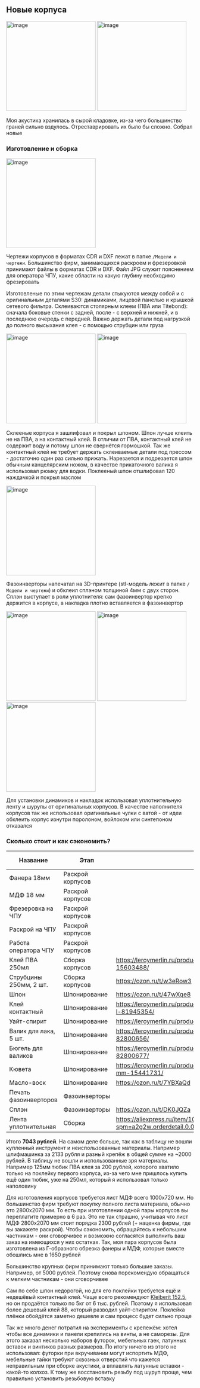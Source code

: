 ## Новые корпуса

<p float="left">
  <img height="240" alt="image" src="https://user-images.githubusercontent.com/14077902/226137949-c87becb1-9bcb-4f43-bff5-24ff43e3ea26.jpg">
  <img height="240" alt="image" src="https://user-images.githubusercontent.com/14077902/219969493-c2bda27e-13e2-4674-a53b-07370fde0ff5.jpg">
</p>

Моя акустика хранилась в сырой кладовке, из-за чего большинство граней сильно вздулось.  Отреставрировать их было бы сложно. Собрал новые

### Изготовление и сборка

<img height="240" alt="image" src="https://user-images.githubusercontent.com/14077902/226135929-ce2e8e1e-e2c5-447c-904b-3446967fb675.png">

Чертежи корпусов в форматах CDR и DXF лежат в папке `/Модели и чертежи`. Большинство фирм, занимающихся раскроем и фрезеровкой принимают файлы в форматах CDR и DXF. Файл JPG служит пояснением для оператора ЧПУ, какие области на какую глубину необходимо фрезировать

Изготовленые по этим чертежам детали стыкуются между собой и с оригинальным деталями S30: динамиками, лицевой панелью и крышкой сетевого фильтра. Склеиваются столярным клеем (ПВА или Titebond): сначала боковые стенки с задней, после - с верхней и нижней, и в последнюю очередь с передней. Важно держать детали под нагрузкой до полного высыхания клея - с помощью струбцин или груза

<p float="left">
  <img height="240" alt="image" src="https://user-images.githubusercontent.com/14077902/226138803-2ea0b240-8897-4daf-8302-41e0608a14c3.jpg">
  <img height="240" alt="image" src="https://user-images.githubusercontent.com/14077902/226139033-3e94fc45-921e-43c4-8485-15eef498d97b.jpg">
</p>

Склееные корпуса я зашлифовал и покрыл шпоном. Шпон лучше клеить не на ПВА, а на контактный клей. В отличии от ПВА, контактный клей не содержит воду и потому шпон не свернётся гормошкой. Так же контактный клей не требует держать склеиваемые детали под прессом - достаточно один раз сильно прижать. Нарезается и подрезается шпон обычным канцелярским ножом, в качестве прикаточного валика я использовал рюмку для водки. Поклееный шпон отшлифовал 120 наждачкой и покрыл маслом

<img height="240" alt="image" src="https://user-images.githubusercontent.com/14077902/226139309-b617c7b2-80d8-4b43-9876-d4f8571b2edf.jpg">

Фазоинверторы напечатал на 3D-принтере (stl-модель лежит в папке `/Модели и чертежи`) и обклеил сплэном толщиной 4мм с двух сторон. Сплэн выступает в роли уплотнителя: сам фазоинвертор крепко держится в корпусе, а накладка плотно вставляется в фазоинвертор


<p float="left">
  <img height="240" alt="image" src="https://user-images.githubusercontent.com/14077902/226163535-8ec27421-56c6-481a-9380-13f042d87a71.jpg">
  <img height="240" alt="image" src="https://user-images.githubusercontent.com/14077902/226163537-392e6aa2-e474-4701-8363-527f187973ea.jpg">
  <img height="240" alt="image" src="https://user-images.githubusercontent.com/14077902/226163538-9891456b-2be7-4ca5-bf3a-1244d46c5dde.jpg">
</p>

Для установки динамиков и накладок использовал уплотнительную ленту и шурупы от оригинальных корпусов. В качестве наполнителя корпусов так же использовал оригинальные чулки с ватой - от идеи обклеить корпус изнутри поролоном, войлоком или синтепоном отказался

### Сколько стоит и как сэкономить?

| Название               | Этап             | Ссылка                                                                                                             | Цена, руб. |
|------------------------|------------------|--------------------------------------------------------------------------------------------------------------------|------------|
| Фанера 18мм            | Раскрой корпусов |                                                                                                                    | 1150       |
| МДФ 18 мм              | Раскрой корпусов |                                                                                                                    | 500        |
| Фрезеровка на ЧПУ      | Раскрой корпусов |                                                                                                                    | 1000       |
| Раскрой на ЧПУ         | Раскрой корпусов |                                                                                                                    | 450        |
| Работа оператора ЧПУ   | Раскрой корпусов |                                                                                                                    | 300        |
| Клей ПВА 250мл         | Сборка корпусов  | https://leroymerlin.ru/product/kley-universalnyy-pva-moment-stolyar-15603488/                                      | 157        |
| Струбцины 250мм, 2 шт. | Сборка корпусов  | https://ozon.ru/t/w3eRow3                                                                                          | 322        |
| Шпон                   | Шпонирование     | https://ozon.ru/t/47wXqe8                                                                                          | 1279       |
| Клей контактный        | Шпонирование     | https://leroymerlin.ru/product/kley-universalnyy-vodostoykiy-88-luxe-09-l-81945354/                                | 665        |
| Уайт-спирит            | Шпонирование     | https://leroymerlin.ru/product/uayt-spirit-05-l-82754647/                                                          | 61         |
| Валик для лака, 5 шт.  | Шпонирование     | https://leroymerlin.ru/product/valik-dlya-laka-dexter-110mm-5-sht-82800656/                                        | 198        |
| Бюгель для валиков     | Шпонирование     | https://leroymerlin.ru/product/byugel-dlya-valikov-dexter-110-mm-6-mm-82800677/                                    | 68         |
| Кювета                 | Шпонирование     | https://leroymerlin.ru/product/kyuveta-dlya-kraski-prozrachnaya-150x290-mm-15441731/                               | 28         |
| Масло-воск             | Шпонирование     | https://ozon.ru/t/7YBXaQd                                                                                          | 325        |
| Печать фазоинверторов  | Фазоинверторы    |                                                                                                                    | 80         |
| Сплэн                  | Фазоинверторы    | https://ozon.ru/t/DK0JQZa                                                                                          | 337        |
| Лента уплотнительная   | Сборка           | https://aliexpress.ru/item/1005001829983926.html?spm=a2g2w.orderdetail.0.0.574e4aa62Ic63d&sku_id=12000018273590935 | 123        |

Итого **7043 рублей**. На самом деле больше, так как в таблицу не вошли купленный инструмент и неиспользованные материалы. Например шлифмашинка за 2133 рубля и разный крепёж в общей сумме на ~2000 рублей. В таблицу не вошли и использованные зря материалы. Например 125мм тюбик ПВА клея за 200 рублей, которого хватило только на поклейку первого корпуса, из-за чего мне пришлось купить ещё один тюбик, уже на 250мл, который я использовал только наполовину

Для изготовления корпусов требуется лист МДФ всего 1000x720 мм. Но большинство фирм требуют покупку полного листа материала, обычно это 2800х2070 мм. То есть при изготовлении одной пары корпусов вы переплатите примерно в 6 раз. Это не так страшно, учитывая что лист МДФ 2800х2070 мм стоит порядка 2300 рублей (+ наценка фирмы, где вы закажете раскрой). Чтобы сэкономить, обращайтесь к небольшим частникам - они сговорчивее и возможно согласятся выполнить ваш заказ на имеющихся у них остатках. Так, моя пара корпусов была изготовлена из Г-образного обрезка фанеры и МДФ, которые вместе обошлись мне в 1650 рублей

Большинство крупных фирм принимают только большие заказы. Например, от 5000 рублей. Поэтому снова порекомендую обращаться к мелким частникам - они сговорчивее

Сам по себе шпон недорогой, но для его поклейки требуется ещё и недешёвый контактный клей. Чаще всего рекомендуют [Kleiberit 152.5](https://leroymerlin.ru/product/kontaktnyy-kley-kleiberit-1525-45-kg-90221502/), но он продаётся только по 5кг от 6 тыс. рублей. Поэтому я использовал более дешевый клей 88, который разводил уайт-спиритом. Поклейка плёнки обойдётся заметно дешевле и сам процесс будет сильно проще

Так же много денег потратил на эксперименты с крепежём: хотел чтобы все динамики и панели крепились на винты, а не саморезы. Для этого заказал несколько наборов футорок, мебельных гаек, латунных вставок и винтиков разных размеров. По итогу ничего из этого не использовал: футорки при вкручивании могут испортить МДФ, мебельные гайки требуют сквозных отверстий что кажется неправильным при сборке акустики, а вплавлять латунные вставки - какой-то колхоз. К тому же восстановить резьбу под шуруп проще, чем правильно установить резьбовую вставку
